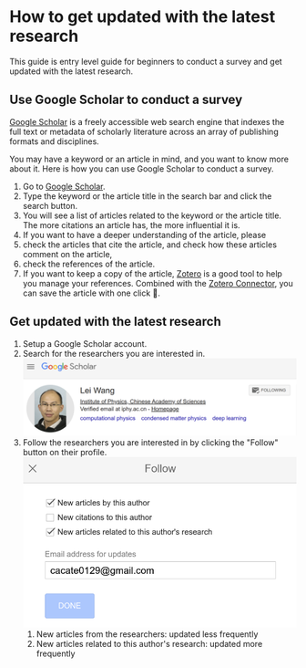 # How to get updated with the latest research

This guide is entry level guide for beginners to conduct a survey and get updated with the latest research.

## Use Google Scholar to conduct a survey
[Google Scholar](https://scholar.google.com/) is a freely accessible web search engine that indexes the full text or metadata of scholarly literature across an array of publishing formats and disciplines.

You may have a keyword or an article in mind, and you want to know more about it. Here is how you can use Google Scholar to conduct a survey.
1. Go to [Google Scholar](https://scholar.google.com/).
2. Type the keyword or the article title in the search bar and click the search button.
3. You will see a list of articles related to the keyword or the article title. The more citations an article has, the more influential it is.
4. If you want to have a deeper understanding of the article, please
  1. check the articles that cite the article, and check how these articles comment on the article,
  2. check the references of the article.
5. If you want to keep a copy of the article, [Zotero](https://www.zotero.org/) is a good tool to help you manage your references. Combined with the [Zotero Connector](https://www.zotero.org/download/connectors), you can save the article with one click 🥳.


## Get updated with the latest research
1. Setup a Google Scholar account.
2. Search for the researchers you are interested in.
    ![](2024-05-25-11-32-27.png)
3. Follow the researchers you are interested in by clicking the "Follow" button on their profile.
   ![](2024-05-25-11-34-07.png)
   1. New articles from the researchers: updated less frequently
   2. New articles related to this author's research: updated more frequently